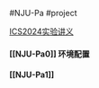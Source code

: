 #NJU-Pa #project

[ICS2024实验讲义](https://nju-projectn.github.io/ics-pa-gitbook/ics2024/index.html)
#### [[NJU-Pa0]] 环境配置
#### [[NJU-Pa1]]



